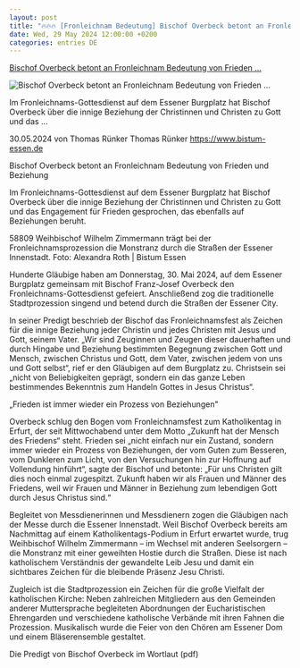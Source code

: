 ```yaml
---
layout: post
title: "🔥🔥🔥 [Fronleichnam Bedeutung] Bischof Overbeck betont an Fronleichnam Bedeutung von Frieden ..."
date: Wed, 29 May 2024 12:00:00 +0200
categories: entries DE
---
```

[Bischof Overbeck betont an Fronleichnam Bedeutung von Frieden ...](https://www.bistum-essen.de/pressemenue/artikel/bischof-overbeck-betont-an-fronleichnam-bedeutung-von-frieden-und-beziehung)

![Bischof Overbeck betont an Fronleichnam Bedeutung von Frieden ...](https://www.bistum-essen.de/fileadmin/_processed_/c/0/csm_240530_Fronleichnam060_8a893158de.jpg)

Im Fronleichnams-Gottesdienst auf dem Essener Burgplatz hat Bischof Overbeck über die innige Beziehung der Christinnen und Christen zu Gott und das ...

30.05.2024 von Thomas Rünker Thomas Rünker https://www.bistum-essen.de

Bischof Overbeck betont an Fronleichnam Bedeutung von Frieden und Beziehung

Im Fronleichnams-Gottesdienst auf dem Essener Burgplatz hat Bischof Overbeck über die innige Beziehung der Christinnen und Christen zu Gott und das Engagement für Frieden gesprochen, das ebenfalls auf Beziehungen beruht.

58809 Weihbischof Wilhelm Zimmermann trägt bei der Fronleichnamsprozession die Monstranz durch die Straßen der Essener Innenstadt. Foto: Alexandra Roth | Bistum Essen

Hunderte Gläubige haben am Donnerstag, 30. Mai 2024, auf dem Essener Burgplatz gemeinsam mit Bischof Franz-Josef Overbeck den Fronleichnams-Gottesdienst gefeiert. Anschließend zog die traditionelle Stadtprozession singend und betend durch die Straßen der Essener City.

In seiner Predigt beschrieb der Bischof das Fronleichnamsfest als Zeichen für die innige Beziehung jeder Christin und jedes Christen mit Jesus und Gott, seinem Vater. „Wir sind Zeuginnen und Zeugen dieser dauerhaften und durch Hingabe und Beziehung bestimmten Begegnung zwischen Gott und Mensch, zwischen Christus und Gott, dem Vater, zwischen jedem von uns und Gott selbst“, rief er den Gläubigen auf dem Burgplatz zu. Christsein sei „nicht von Beliebigkeiten geprägt, sondern ein das ganze Leben bestimmendes Bekenntnis zum Handeln Gottes in Jesus Christus“.

„Frieden ist immer wieder ein Prozess von Beziehungen"

Overbeck schlug den Bogen vom Fronleichnamsfest zum Katholikentag in Erfurt, der seit Mittwochabend unter dem Motto „Zukunft hat der Mensch des Friedens“ steht. Frieden sei „nicht einfach nur ein Zustand, sondern immer wieder ein Prozess von Beziehungen, der vom Guten zum Besseren, vom Dunkleren zum Licht, von den Versuchungen hin zur Hoffnung auf Vollendung hinführt“, sagte der Bischof und betonte: „Für uns Christen gilt dies noch einmal zugespitzt. Zukunft haben wir als Frauen und Männer des Friedens, weil wir Frauen und Männer in Beziehung zum lebendigen Gott durch Jesus Christus sind.“

Begleitet von Messdienerinnen und Messdienern zogen die Gläubigen nach der Messe durch die Essener Innenstadt. Weil Bischof Overbeck bereits am Nachmittag auf einem Katholikentags-Podium in Erfurt erwartet wurde, trug Weihbischof Wilhelm Zimmermann – im Wechsel mit anderen Seelsorgern – die Monstranz mit einer geweihten Hostie durch die Straßen. Diese ist nach katholischem Verständnis der gewandelte Leib Jesu und damit ein sichtbares Zeichen für die bleibende Präsenz Jesu Christi.

Zugleich ist die Stadtprozession ein Zeichen für die große Vielfalt der katholischen Kirche: Neben zahlreichen Mitgliedern aus den Gemeinden anderer Muttersprache begleiteten Abordnungen der Eucharistischen Ehrengarden und verschiedene katholische Verbände mit ihren Fahnen die Prozession. Musikalisch wurde die Feier von den Chören am Essener Dom und einem Bläserensemble gestaltet.

Die Predigt von Bischof Overbeck im Wortlaut (pdf)

